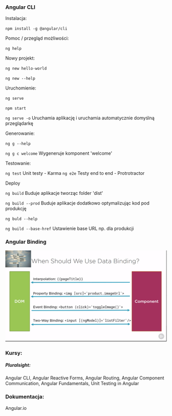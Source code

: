 ### Angular CLI

Instalacja:

`npm install -g @angular/cli`

Pomoc / przegląd możliwości:

`ng help`

Nowy projekt:

`ng new hello-world`

`ng new --help`

Uruchomienie:

`ng serve`

`npm start`

`ng serve -o` Uruchamia aplikację i uruchamia automatycznie domyślną przeglądarkę

Generowanie:

`ng g --help`

`ng g c welcome` Wygeneruje komponent 'welcome' 

Testowanie:

`ng test` Unit testy - Karma
`ng e2e` Testy end to end - Protrotractor

Deploy

`ng build` Buduje aplikacje tworząc folder 'dist'

`ng build --prod` Buduje aplikacje dodatkowo optymalizując kod pod produkcję

`ng buld --help`

`ng build --base-href` Ustawienie base URL np. dla produkcji

### Angular Binding

![Angular Binding](angular-binding.png)

### Kursy:

##### Pluralsight:
Angular CLI, Angular Reactive Forms, Angular Routing, Angular Component Communication, Angular Fundamentals, Unit Testing in Angular


### Dokumentacja:

Angular.io